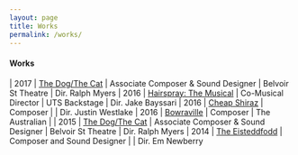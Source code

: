 ```yaml
---
layout: page
title: Works
permalink: /works/
---
```


#### Works
| 2017 | [The Dog/The Cat](http://rileymccullagh.com/Cat-Dog/)          | Associate Composer & Sound Designer | Belvoir St Theatre | Dir. Ralph Myers
| 2016 | [Hairspray: The Musical](http://rileymccullagh.com/Hairspray/) | Co-Musical Director                 | UTS Backstage      | Dir. Jake Bayssari
| 2016 | [Cheap Shiraz](http://rileymccullagh.com/Cheap-Shiraz/)        | Composer                            |                    | Dir. Justin Westlake
| 2016 | [Bowraville](http://rileymccullagh.com/Bowraville/)            | Composer                            | The Australian     |
| 2015 | [The Dog/The Cat](http://rileymccullagh.com/Cat-Dog/)          | Associate Composer & Sound Designer | Belvoir St Theatre | Dir. Ralph Myers
| 2014 | [The Eisteddfodd](https://vimeo.com/124471791)                 | Composer and Sound Designer         |                    | Dir. Em Newberry
